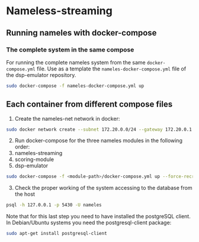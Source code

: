 # Nameless-streaming



## Running nameles with docker-compose

### The complete system in the same compose

For running the complete nameles system from the same `docker-compose.yml` file.
Use as a template the `nameles-docker-compose.yml` file of the dsp-emulator repository.
```bash
sudo docker-compose -f nameles-docker-compose.yml up
```

## Each container from different compose files

1. Create the nameles-net network in docker:
  ```bash
  sudo docker network create --subnet 172.20.0.0/24 --gateway 172.20.0.1 nameles-net
  ```

2. Run docker-compose for the three nameles modules in the following order:
  1. nameles-streaming
  2. scoring-module
  3. dsp-emulator

  ```bash
  sudo docker-compose -f <module-path>/docker-compose.yml up --force-recreate
```

3. Check the proper working of the system accessing to the database from the host

  ```bash
  psql -h 127.0.0.1 -p 5430 -U nameles
  ```

  Note that for this last step you need to have installed the postgreSQL client.
  In Debian/Ubuntu systems you need the postgresql-client package:
  ```bash
  sudo apt-get install postgresql-client
  ```
